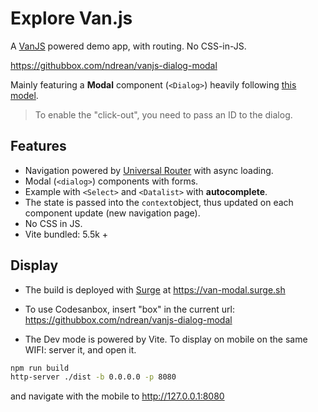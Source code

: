 # Explore Van.js

A [VanJS](https://vanjs.org/) powered demo app, with routing. No CSS-in-JS.

<https://githubbox.com/ndrean/vanjs-dialog-modal>

Mainly featuring a **Modal** component (`<Dialog>`) heavily following [this model](https://github.com/FredericHeem/van-kit).

> To enable the "click-out", you need to pass an ID to the dialog.

## Features

- Navigation powered by [Universal Router](https://github.com/kriasoft/universal-router) with async loading.
- Modal (`<dialog>`) components with forms.
- Example with `<Select>` and `<Datalist>` with **autocomplete**.
- The state is passed into the `context`object, thus updated on each component update (new navigation page).
- No CSS in JS.
- Vite bundled: 5.5k +

## Display

- The build is deployed with [Surge](https://surge.sh/) at <https://van-modal.surge.sh>

- To use Codesanbox, insert "box" in the current url: <https://githubbox.com/ndrean/vanjs-dialog-modal>

- The Dev mode is powered by Vite. To display on mobile on the same WIFI: server it, and open it.

```bash
npm run build
http-server ./dist -b 0.0.0.0 -p 8080
```

and navigate with the mobile to <http://127.0.0.1:8080>
